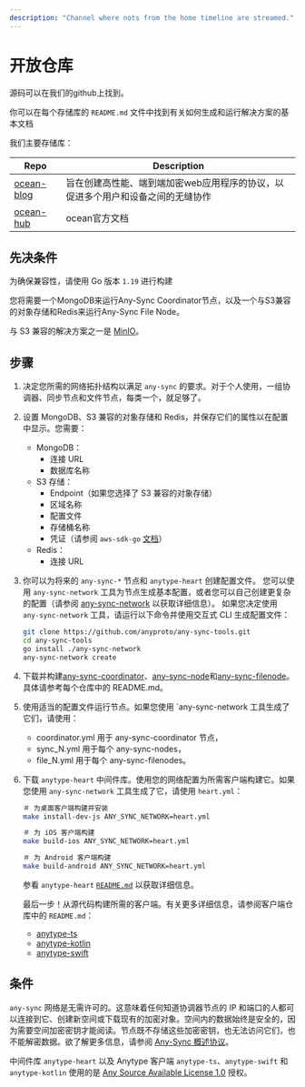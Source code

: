 ```yaml
---
description: "Channel where nots from the home timeline are streamed."
---
```


# 开放仓库

源码可以在我们的github上找到。

你可以在每个存储库的 `README.md` 文件中找到有关如何生成和运行解决方案的基本文档

我们主要存储库：

| Repo       | Description       |
| ---------- | ----------------- |
| [ocean-blog]() | 旨在创建高性能、端到端加密web应用程序的协议，以促进多个用户和设备之间的无缝协作 |
| [ocean-hub](https://github.com/WRXinYue/ocean-hub)  | ocean官方文档     |

## 先决条件

为确保兼容性，请使用 Go 版本 `1.19` 进行构建

您将需要一个MongoDB来运行Any-Sync Coordinator节点，以及一个与S3兼容的对象存储和Redis来运行Any-Sync File Node。

与 S3 兼容的解决方案之一是 [MinIO](https://min.io/docs/minio/linux/operations/install-deploy-manage/deploy-minio-single-node-single-drive.html)。

## 步骤

1. 决定您所需的网络拓扑结构以满足 `any-sync` 的要求。对于个人使用，一组协调器、同步节点和文件节点，每类一个，就足够了。
2. 设置 MongoDB、S3 兼容的对象存储和 Redis，并保存它们的属性以在配置中显示。您需要：
	* MongoDB：
		* 连接 URL
		* 数据库名称
	* S3 存储：
		* Endpoint（如果您选择了 S3 兼容的对象存储）
		* 区域名称
		* 配置文件
		* 存储桶名称
		* 凭证（请参阅 `aws-sdk-go` [文档](https://pkg.go.dev/github.com/aws/aws-sdk-go#section-readme)）
	* Redis：
		* 连接 URL
3. 你可以为将来的 `any-sync-*` 节点和 `anytype-heart` 创建配置文件。
	您可以使用 `any-sync-network` 工具为节点生成基本配置，或者您可以自己创建更复杂的配置（请参阅 [any-sync-network](https://github.com/anyproto/any-sync-tools) 以获取详细信息）。
	如果您决定使用 `any-sync-network` 工具，请运行以下命令并使用交互式 CLI 生成配置文件：

	```bash
	git clone https://github.com/anyproto/any-sync-tools.git
	cd any-sync-tools
	go install ./any-sync-network
	any-sync-network create
	```
4. 下载并构建[any-sync-coordinator](https://github.com/anyproto/any-sync-coordinator)、[any-sync-node](https://github.com/anyproto/any-sync-node)和[any-sync-filenode](https://github.com/anyproto/any-sync-filenode)。具体请参考每个仓库中的 README.md。
5. 使用适当的配置文件运行节点。如果您使用 `any-sync-network 工具生成了它们，请使用：
	* coordinator.yml 用于 any-sync-coordinator 节点，
	* sync_N.yml 用于每个 any-sync-nodes，
	* file_N.yml 用于每个 any-sync-filenodes。
6. 下载 `anytype-heart` 中间件库。使用您的网络配置为所需客户端构建它。如果您使用 `any-sync-network` 工具生成了它，请使用 `heart.yml`：

	```bash
	＃ 为桌面客户端构建并安装
	make install-dev-js ANY_SYNC_NETWORK=heart.yml
	```

	```bash
	＃ 为 iOS 客户端构建
	make build-ios ANY_SYNC_NETWORK=heart.yml
	```

	```bash
	＃ 为 Android 客户端构建
	make build-android ANY_SYNC_NETWORK=heart.yml
	```

	参看 `anytype-heart` [`README.md`](https://github.com/anyproto/anytype-heart#build-from-source) 以获取详细信息。

	最后一步！从源代码构建所需的客户端。有关更多详细信息，请参阅客户端仓库中的 `README.md`：

	- [anytype-ts](https://github.com/anyproto/anytype-ts)
	- [anytype-kotlin](https://github.com/anyproto/anytype-kotlin)
	- [anytype-swift](https://github.com/anyproto/anytype-swift)

## 条件

`any-sync` 网络是无需许可的。这意味着任何知道协调器节点的 IP 和端口的人都可以连接到它、创建新空间或下载现有的加密对象。空间内的数据始终是安全的，因为需要空间加密密钥才能阅读。节点既不存储这些加密密钥，也无法访问它们，也不能解密数据。欲了解更多信息，请参阅 [Any-Sync 概述协议](tech/any-sync)。

中间件库 `anytype-heart` 以及 Anytype 客户端 `anytype-ts`、`anytype-swift` 和 `anytype-kotlin` 使用的是 [Any Source Available License 1.0](https://networks.any.coop/) 授权。

